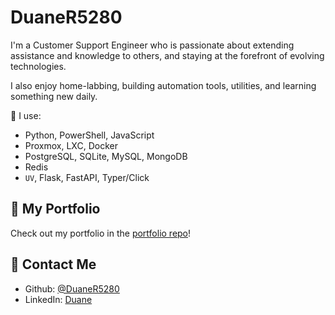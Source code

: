 # DuaneR5280

I'm a Customer Support Engineer who is passionate about extending assistance and knowledge to others, and staying at the forefront of evolving technologies.

I also enjoy home-labbing, building automation tools, utilities, and learning something new daily.

🔨 I use:
- Python, PowerShell, JavaScript
- Proxmox, LXC, Docker
- PostgreSQL, SQLite, MySQL, MongoDB
- Redis
- `UV`, Flask, FastAPI, Typer/Click

## 💼 My Portfolio

Check out my portfolio in the [portfolio repo](https://github.com/DuaneR5280/portfolio)!

## 📩 Contact Me

- Github: [@DuaneR5280](https://github.com/DuaneR5280)
- LinkedIn: [Duane](https://www.linkedin.com/in/duanerodarte)
